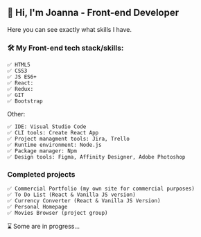 ## 👋  Hi, I'm Joanna - Front-end Developer 
Here you can see exactly what skills I have.

### 🛠️ My Front-end tech stack/skills:
```
✅ HTML5
✅ CSS3
✅ JS ES6+
✅ React: 
✅ Redux: 
✅ GIT
✅ Bootstrap
```

Other:
```
✅ IDE: Visual Studio Code
✅ CLI tools: Create React App
✅ Project managment tools: Jira, Trello
✅ Runtime environment: Node.js
✅ Package manager: Npm
✅ Design tools: Figma, Affinity Designer, Adobe Photoshop
```

### Completed projects
```
✅ Commercial Portfolio (my own site for commercial purposes)
✅ To Do List (React & Vanilla JS version)
✅ Currency Converter (React & Vanilla JS Version)
✅ Personal Homepage
✅ Movies Browser (project group)
```

⌛ Some are in progress...
